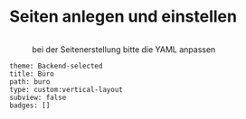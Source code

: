 # Seiten anlegen und einstellen

<figure><img src="../../../.gitbook/assets/image (2).png" alt=""><figcaption><p>bei der Seitenerstellung bitte die YAML anpassen </p></figcaption></figure>

```
theme: Backend-selected
title: Büro
path: buro
type: custom:vertical-layout
subview: false
badges: []
```
